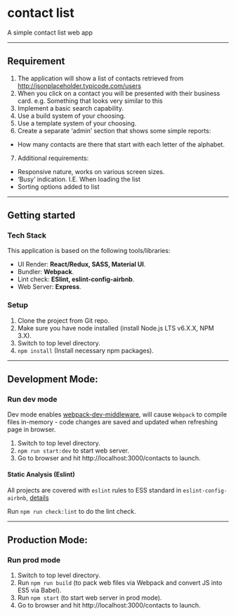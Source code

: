 # contact list

A simple contact list web app

---
## Requirement
1. The application will show a list of contacts retrieved from
http://jsonplaceholder.typicode.com/users
2. When you click on a contact you will be presented with their business card.
e.g. Something that looks very similar to this
3. Implement a basic search capability.
4. Use a build system of your choosing.
5. Use a template system of your choosing.
6. Create a separate ‘admin’ section that shows some simple reports:
  - How many contacts are there that start with each letter of the alphabet.
7. Additional requirements:
  - Responsive nature, works on various screen sizes.
  - ‘Busy’ indication. I.E. When loading the list
  - Sorting options added to list

---
## Getting started
### Tech Stack
This application is based on the following tools/libraries:
- UI Render: **React/Redux, SASS, Material UI**.
- Bundler: **Webpack**.
- Lint check: **ESlint, eslint-config-airbnb**.
- Web Server: **Express**.

### Setup
1. Clone the project from Git repo.
2. Make sure you have node installed (install Node.js LTS v6.X.X, NPM 3.X).
3. Switch to top level directory.
4. `npm install` (Install necessary npm packages).

---
## Development Mode:

### Run dev mode
Dev mode enables [webpack-dev-middleware](https://webpack.js.org/guides/development/#using-webpack-dev-middleware), will cause `Webpack` to compile files in-memory - code changes are saved and updated when refreshing page in browser.

1. Switch to top level directory.
2. `npm run start:dev` to start web server.
3. Go to browser and hit http://localhost:3000/contacts to launch.


#### Static Analysis (Eslint)
All projects are covered with `eslint` rules to ESS standard in `eslint-config-airbnb`, [details](https://github.com/airbnb/javascript)

Run `npm run check:lint` to do the lint check.

---
## Production Mode:

### Run prod mode
1. Switch to top level directory.
2. Run `npm run build` (to pack web files via Webpack and convert JS into ES5 via Babel).
3. Run `npm start` (to start web server in prod mode).
4. Go to browser and hit http://localhost:3000/contacts to launch.
